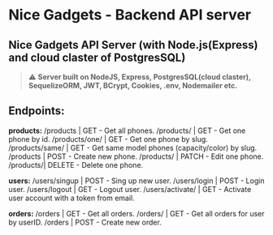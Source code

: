 # Nice Gadgets - Backend API server

## Nice Gadgets API Server (with Node.js(Express) and cloud claster of PostgresSQL)
> ⚠️ **Server built on NodeJS, Express, PostgresSQL(cloud claster), SequelizeORM, JWT, BCrypt, Cookies, .env, Nodemailer etc.**

## Endpoints:
**products:**
/products | GET - Get all phones.
/products/<id> | GET - Get one phone by id.
/products/one/<phoneSlug> | GET - Get one phone by slug.
/products/same/<phoneSlug> | GET - Get same model phones (capacity/color) by slug.
/products | POST - Create new phone.
/products/<id> | PATCH - Edit one phone.
/products/<id>| DELETE - Delete one phone.

**users:**
/users/singup | POST - Sing up new user.
/users/login | POST - Login user.
/users/logout | GET - Logout user.
/users/activate/<token> | GET - Activate user account with a token from email.

**orders:**
/orders | GET - Get all orders.
/orders/<id> | GET - Get all orders for user by userID.
/orders | POST - Create new order.
